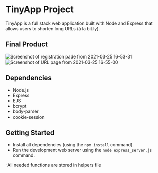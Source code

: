 # TinyApp Project

TinyApp is a full stack web application built with Node and Express that allows users to shorten long URLs (à la bit.ly).

## Final Product



![Screenshot of registration pade from 2021-03-25 16-53-31](user-images.githubusercontent.com/76413127/112558541-3dff2000-8d8c-11eb-8a45-7ff0c776cca8.png)
![Screenshot of URL page from 2021-03-25 16-55-00](user-images.githubusercontent.com/76413127/112558541-3dff2000-8d8c-11eb-8a45-7ff0c776cca8.png)

## Dependencies

- Node.js
- Express
- EJS
- bcrypt
- body-parser
- cookie-session

## Getting Started

- Install all dependencies (using the `npm install` command).
- Run the development web server using the `node express_server.js` command.

-All needed functions are stored in helpers file
